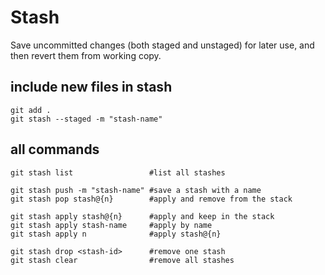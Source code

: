 # Stash
Save uncommitted changes (both staged and unstaged) for later use, and then revert them from working copy. 

## include new files in stash
```
git add .
git stash --staged -m "stash-name"
```

## all commands
```
git stash list                 #list all stashes

git stash push -m "stash-name" #save a stash with a name
git stash pop stash@{n}        #apply and remove from the stack

git stash apply stash@{n}      #apply and keep in the stack
git stash apply stash-name     #apply by name
git stash apply n              #apply stash@{n}

git stash drop <stash-id>      #remove one stash
git stash clear                #remove all stashes
```


